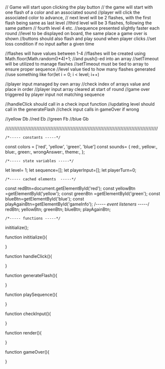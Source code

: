 // Game will start upon clicking the play button
// the game will start with one flash of a color and an associated sound
//player will click the associated color to advance, 
// next level will be 2 flashes, with the first flash being same as last level 
//third level will be 3 flashes, following the same pattern
// fourth level 4 etc.
//sequence presented slightly faster each round
//level to be displayed on board, the same place a game over is shown
//buttons should also flash and play sound when player clicks
//set loss condition if no input aafter a given time

//flashes will have values between 1-4
//flashes will be created using Math.floor(Math.random()*4)+1;
//and push()-ed into an array
//setTimeout will be utilized to manage flashes
//setTimeout must be tied to array to ensure proper sequence
//level value tied to how many flashes generated
//use something like for(let i = 0; i < level; i++)

//player input managed by own array
//check index of arrays value and place in order
//player input array cleared at start of round 
//game over triggered by player input not matching sequence

//handleClick should call in a check input function
//updating level should call in the generateFlash
//check input calls in gameOver if wrong

//yellow Db
//red Eb
//green Fb
//blue Gb

//////////////////////////////////////////////////////////////////////////////////////////////////

	/*----- constants -----*/
const colors = ['red', 'yellow', 'green', 'blue']
const sounds= {
    red:,
    yellow:,
    blue:,
    green:,
	wrongAnswer:,
	theme:,
};

	/*----- state variables -----*/
let level= 1;
let sequence=[];
let playerInput=[];
let playerTurn=0; 

	/*----- cached elements  -----*/
const redBtn=document.getElementById('red');
const yellowBtn =getElementById('yellow');
const greenBtn =getElementById('green');
const blueBtn=getElementById('blue');
const playAgainBtn=getElementById('gameInfo');
	/*----- event listeners -----*/
redBtn;
yellowBtn;
greenBtn;
blueBtn;
playAgainBtn;

	/*----- functions -----*/
inititialize();

function inititialize(){

}

function handleClick(){

}

function generateFlash(){

}

function playSequence(){

}

function checkInput(){

}

function render(){

}

function gameOver(){

}